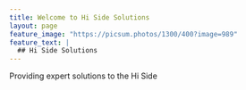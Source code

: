 ```yaml
---
title: Welcome to Hi Side Solutions
layout: page
feature_image: "https://picsum.photos/1300/400?image=989"
feature_text: |
  ## Hi Side Solutions
---
```


Providing expert solutions to the Hi Side
